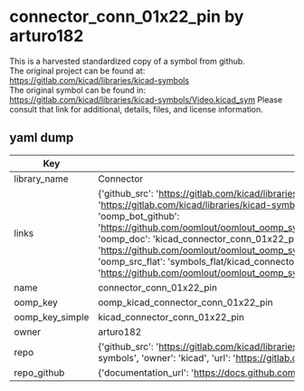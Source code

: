 # connector_conn_01x22_pin by arturo182  
This is a harvested standardized copy of a symbol from github.  
The original project can be found at:  
https://gitlab.com/kicad/libraries/kicad-symbols  
The original symbol can be found in:
https://gitlab.com/kicad/libraries/kicad-symbols/Video.kicad_sym
Please consult that link for additional, details, files, and license information.  
## yaml dump  
| Key | Value |  
| --- | --- |  
| library_name | Connector |  
| links | {'github_src': 'https://gitlab.com/kicad/libraries/kicad-symbols/Video.kicad_sym', 'github_src_repo': 'https://gitlab.com/kicad/libraries/kicad-symbols', 'oomp_bot': 'kicad_connector_conn_01x22_pin/working', 'oomp_bot_github': 'https://github.com/oomlout/oomlout_oomp_symbol_bot/tree/main/kicad_connector_conn_01x22_pin/working', 'oomp_doc': 'kicad_connector_conn_01x22_pin/working', 'oomp_doc_github': 'https://github.com/oomlout/oomlout_oomp_symbol_doc/tree/main/kicad_connector_conn_01x22_pin/working', 'oomp_src_flat': 'symbols_flat/kicad_connector_conn_01x22_pin/working', 'oomp_src_flat_github': 'https://github.com/oomlout/oomlout_oomp_symbol_src/tree/main/kicad_connector_conn_01x22_pin/working'} |  
| name | connector_conn_01x22_pin |  
| oomp_key | oomp_kicad_connector_conn_01x22_pin |  
| oomp_key_simple | kicad_connector_conn_01x22_pin |  
| owner | arturo182 |  
| repo | {'github_src': 'https://gitlab.com/kicad/libraries/kicad-symbols/Video.kicad_sym', 'name': 'libraries/kicad-symbols', 'owner': 'kicad', 'url': 'https://gitlab.com/kicad/libraries/kicad-symbols'} |  
| repo_github | {'documentation_url': 'https://docs.github.com/rest/repos/repos#get-a-repository', 'message': 'Not Found'} |  

